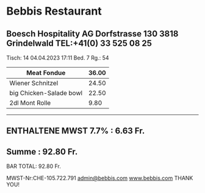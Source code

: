 
# Bebbis Restaurant
Boesch Hospitality AG
Dorfstrasse 130
3818 Grindelwald
TEL:+41(0) 33 525 08 25
----------------------------------
Tisch: 14
04.04.2023 17:11        Bed. 7   Rg.: 54

| Meat Fondue             | 36.00 |
| ----------------------- | ----- |
| Wiener Schnitzel        | 24.50 |
| big Chicken-Salade bowl | 22.50 |
| 2dl Mont Rolle          | 9.80  |


----------------------------------
ENTHALTENE MWST 7.7% :       6.63 Fr.
----------------------------------
Summe :             92.80 Fr.
----------------------------------
BAR TOTAL:                  92.80 Fr.

MWST-Nr:CHE-105.722.791
admin@bebbis.com
www.bebbis.com
THANK YOU!